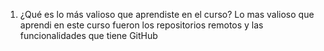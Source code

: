 1. ¿Qué es lo más valioso que aprendiste en el curso?
Lo mas valioso que aprendi en este curso fueron los repositorios remotos y las funcionalidades que tiene GitHub